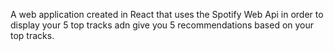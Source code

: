 A web application created in React that uses the Spotify Web Api in order to display your 5 top tracks adn give you 5 recommendations based on your top tracks.
